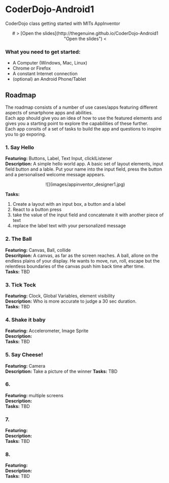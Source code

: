 # CoderDojo-Android1
CoderDojo class getting started with MITs AppInventor

<center>
# > [Open the slides](http://thegenuine.github.io/CoderDojo-Android1 "Open the slides") <
</center>

### What you need to get started:

- A Computer (Windows, Mac, Linux)
- Chrome or Firefox
- A constant Internet connection
- (optional) an Android Phone/Tablet

  
## Roadmap
The roadmap consists of a number of use cases/apps featuring different aspects of smartphone apps and abilities.  
Each app should give you an idea of how to use the featured elements and gives you a starting point to explore the capabilities of these further.  
Each app consits of a set of tasks to build the app and questions to inspire you to go exporing.
 
### 1. Say Hello
**Featuring:** Buttons, Label, Text Input, clicklListener  
**Description:** A simple hello world app. A basic set of layout elements, input field button and a lable. Put your name into the input field, press the button and a personalised welcome message appears.  

<center>
 ![](images/appinventor_designer1.jpg)
</center>

**Tasks:**  
1. Create a layout with an input box, a button and a label  
2. React to a button press  
3. take the value of the input field and concatenate it with another piece of text  
4. replace the label text with your personalized message


### 2. The Ball
**Featuring:** Canvas, Ball, collide  
**Descritpion:** A canvas, as far as the screen reaches. A ball, allone on the endless plains of your display. He wants to move, run, roll, escape but the relentless boundaries of the canvas push him back time after time.  
**Tasks:**
TBD

### 3. Tick Tock
**Featuring:** Clock, Global Variables, element visibility  
**Description:** Who is more accurate to judge a 30 sec duration.  
**Tasks:**
TBD

### 4. Shake it baby
**Featuring:** Accelerometer, Image Sprite  
**Description:**  
**Tasks:**
TBD

### 5. Say Cheese!
**Featuring:** Camera   
**Description:** Take a picture of the winner 
**Tasks:**
TBD

### 6. 
**Featuring:** multiple screens   
**Description:**  
**Tasks:**
TBD

### 7. 
**Featuring:**    
**Description:**  
**Tasks:**
TBD

### 8. 
**Featuring:**    
**Description:**  
**Tasks:**
TBD